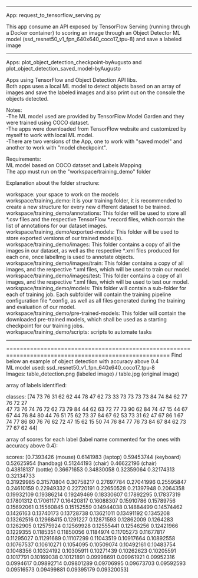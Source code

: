 ------------------------------------------------------------------------------------------------------  
App: request_to_tensorflow_serving.py  
  
This app consume an API exposed by TensorFlow Serving (running through a Docker container) to scoring an image through an Object Detector ML model (ssd_resnet50_v1_fpn_640x640_coco17_tpu-8) and save a labeled image  

------------------------------------------------------------------------------------------------------  
  
Apps: plot_object_detection_checkpoint-byAugusto and plot_object_detection_saved_model-byAugusto  
  
Apps using TensorFlow and Object Detection API libs.  
Both apps uses a local ML model to detect objects based on an array of images and save the labeled images and also print out on the console the objects detected.  
  
Notes:  
-The ML model used are provided by TensorFlow Model Garden and they were trained using COCO dataset.  
-The apps were downloaded from TensorFlow website and customized by myself to work with local ML model.  
-There are two versions of the App, one to work with "saved model" and another to work with "model checkpoint".  
  
Requirements:  
ML model based on COCO dataset and Labels Mapping  
The app must run on the "workspace/training_demo" folder  
  
Explanation about the folder structure:  
  
workspace: your space to work on the models  
workspace/training_demo: it is your training folder, it is recommended to create a new structure for every new different dataset to be trained.  
workspace/training_demo/annotations: This folder will be used to store all *.csv files and the respective TensorFlow *.record files, which contain the list of annotations for our dataset images.  
workspace/training_demo/exported-models: This folder will be used to store exported versions of our trained model(s).  
workspace/training_demo/images: This folder contains a copy of all the images in our dataset, as well as the respective *.xml files produced for each one, once labelImg is used to annotate objects.  
workspace/training_demo/images/train: This folder contains a copy of all images, and the respective *.xml files, which will be used to train our model.  
workspace/training_demo/images/test: This folder contains a copy of all images, and the respective *.xml files, which will be used to test our model.  
workspace/training_demo/models: This folder will contain a sub-folder for each of training job. Each subfolder will contain the training pipeline configuration file *.config, as well as all files generated during the training and evaluation of our model.  
workspace/training_demo/pre-trained-models: This folder will contain the downloaded pre-trained models, which shall be used as a starting checkpoint for our training jobs.  
workspace/training_demo/scripts: scripts to automate tasks  
  
------------------------------------------------------------------------------------------------------  

======================================================================================================
Find below an example of object detection with accuracy above 0.4   
ML model used: ssd_resnet50_v1_fpn_640x640_coco17_tpu-8  
Images: table_detection.png (labeled image) / table.jpg (original image)  
  
array of labels identified:  
  
 classes: [74 73 76 31 62 62 44 78 47 62 73 33 73 73 73 73 84 74 84 62 77 76 72 27  
 47 73 76 74 76 72 62 73 79 84 44 62 63 72 77 73 90 62 84 74 47 15 44 67  
 67 44 76 84 80 44 76 51 75 62 73 37 84 67 62 53 73 31 62 47 67 86  1 67  
 74 77 86 80 76 76 62 72 47 15 62 15 50 74 76 84 77 76 73 84 67 84 62 73  
 77 67 62 44]  
  
array of scores for each label (label name commented for the ones with accuracy above 0.4):   
  
scores: [0.7393426 (mouse)  0.6141983 (laptop)  0.59453744 (keyboard) 0.52625954 (handbag) 0.51244193 (chair) 0.46622196 (chair)  
 0.43818137 (bottle) 0.36671653 0.34830058 0.32359064 0.32174313 0.32134733  
 0.31929985 0.31570804 0.30758217 0.27697784 0.27041996 0.25595847  
 0.24610159 0.22949332 0.22720191 0.22650528 0.21397948 0.2064358  
 0.19932109 0.19386214 0.19249469 0.18330607 0.17892295 0.17837319  
 0.17801312 0.17061177 0.16420817 0.16088307 0.15910786 0.15789756  
 0.15692061 0.15560845 0.15152559 0.14944038 0.14884499 0.14574462  
 0.1426163  0.13740173 0.13728738 0.13621011 0.13491192 0.1345208  
 0.13262516 0.12968415 0.1291227  0.12871593 0.12862009 0.1264283  
 0.1262905  0.12575924 0.12569928 0.12555441 0.12546256 0.12421966  
 0.1229355  0.1185351  0.11850056 0.1184974  0.11705273 0.11677817  
 0.11295027 0.11291689 0.11107299 0.11043519 0.10917664 0.10892558  
 0.10767537 0.10610271 0.1054095  0.10509074 0.10492161 0.10483754  
 0.1048356  0.10324192 0.10305911 0.10271439 0.10262623 0.10205591  
 0.1017791  0.10169038 0.10121891 0.09998691 0.09961921 0.09952316  
 0.0994617  0.09892714 0.09801289 0.09706995 0.09673703 0.09592593  
 0.09516573 0.09499881 0.09395179 0.09320053]  
  
